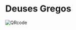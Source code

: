 # Deuses Gregos
 
<img src="https://github.com/user-attachments/assets/a37309bc-6baa-40e3-8469-7ce3ebe80cc0" alt="QRcode">